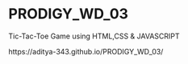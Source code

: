# PRODIGY_WD_03
Tic-Tac-Toe Game using HTML,CSS & JAVASCRIPT
<p> https://aditya-343.github.io/PRODIGY_WD_03/</p>
